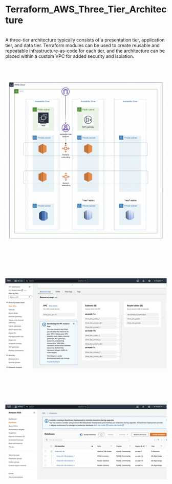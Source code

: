 # Terraform_AWS_Three_Tier_Architecture
<br>
A three-tier architecture typically consists of a presentation tier, application tier, and data tier. Terraform modules can be used to create reusable and repeatable infrastructure-as-code for each tier, and the architecture can be placed within a custom VPC for added security and isolation.

<br><br>
<p align="center" >
  <img src="images/Screenshot 2023-01-26 at 23.01.51.png" width="700px"/>
</p>
<br><br>

<br><br>
<p align="center" >
  <img src="images/Screenshot 2023-01-25 at 16.49.29.png" width="700px"/>
</p>
<br><br>

<br><br>
<p align="center" >
  <img src="images/Screenshot 2023-01-25 at 16.50.37.png" width="700px"/>
</p>
<br><br>

